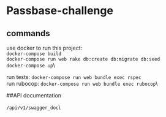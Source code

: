 # Passbase-challenge

## commands
use docker to run this project: \
`docker-compose build`\
`docker-compose run web rake db:create db:migrate db:seed`\
`docker-compose up`\

run tests: `docker-compose run web bundle exec rspec`\
run rubocop: `docker-compose run web bundle exec rubocop`\

##API documentation

`/api/v1/swagger_doc`\